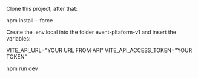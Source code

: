 Clone this project, after that:

npm install --force

Create the .env.local into the folder event-pltaform-v1 and insert the variables:

VITE_API_URL="YOUR URL FROM API"
VITE_API_ACCESS_TOKEN="YOUR TOKEN"

npm run dev